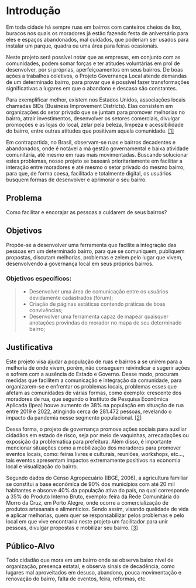 # Introdução

   Em toda cidade há sempre ruas em bairros com canteiros cheios de lixo, buracos nos quais os moradores já estão fazendo festa de aniversário para eles e espaços abandonados, mal cuidados, que poderiam ser usados para instalar um parque, quadra ou uma área para feiras ocasionais.

Neste projeto será possível notar que as empresas, em conjunto com as comunidades, podem somar forças e ter atitudes voluntárias em prol de desenvolver, por si próprias, aperfeiçoamentos em seus bairros. De boas ações a trabalhos coletivos, o Projeto Governança Local atende demandas de um determinado bairro, para provar que é possível fazer transformações significativas a lugares em que o abandono e descaso são constantes.

Para exemplificar melhor, existem nos Estados Unidos, associações locais chamadas BIDs (Business Improvement Districts). Elas consistem em organizações do setor privado que se juntam para promover melhorias no bairro, atrair investimentos, desenvolver os setores comerciais, divulgar promoções e as lojas do local, zelar pela beleza, limpeza e acessibilidade do bairro, entre outras atitudes que positivam aquela comunidade. <a href="https://github.com/ICEI-PUC-Minas-PMV-SI/pmv-si-2023-1-e1-proj-web-t5-governanca-local/blob/main/docs/references.md" target="_blank">[1]</a>
 
  
   Em contrapartida, no Brasil, observam-se ruas e bairros decadentes e abandonados, onde é notável a má gestão governamental e baixa atividade comunitária, até mesmo em ruas mais movimentadas. Buscando solucionar estes problemas, nosso projeto se baseará prioritariamente em facilitar a interação entre moradores e até mesmo o setor privado do mesmo bairro, para que, de forma coesa, facilitada e totalmente digital, os usuários busquem formas de desenvolver e aprimorar o seu bairro. 

## Problema

Como facilitar e encorajar as pessoas a cuidarem de seus bairros?

## Objetivos

Propõe-se a desenvolver uma ferramenta que facilite a integração das pessoas em um determinado bairro, para que se comuniquem, publiquem propostas, discutam melhorias, problemas e zelem pelo lugar que vivem, desenvolvendo a governança local em seus próprios bairros.

### Objetivos específicos: 
> - Desenvolver uma área de comunicação entre os usuários devidamente cadastrados (fórum);
> - Criação de páginas estáticas contendo práticas de boas convivências;
> - Desenvolver uma ferramenta capaz de mapear quaisquer anotações provindas do morador no mapa de seu determinado bairro;

## Justificativa

Este projeto visa ajudar a população de ruas e bairros a se unirem para a melhoria de onde vivem, porém, não conseguem reivindicar e sugerir ações e sofrem com a ausência do Estado e Governo. Desse modo, procuram medidas que facilitem a comunicação e integração da comunidade, para organizarem-se e enfrentar os problemas locais, problemas esses que afetam as comunidades de várias formas, como exemplo: crescente dos moradores de rua, que segundo o Instituto de Pesquisa Econômica Aplicada (Ipea) houve aumento de 38% na população em situação de rua entre 2019 e 2022, atingindo cerca de 281.472 pessoas, revelando o impacto da pandemia nesse segmento populacional. <a href="https://github.com/ICEI-PUC-Minas-PMV-SI/pmv-si-2023-1-e1-proj-web-t5-governanca-local/blob/main/docs/references.md">[2]</a> 

Dessa forma, o projeto de governança promove ações sociais para auxiliar cidadãos em estado de risco, seja por meio de vaquinhas, arrecadações ou exposição da problematica para prefeitura. Além disso, é importante mencionar situações como a mobilização dos moradores para promover eventos locais, como: feiras livres e culturais, reuniões, workshops, etc..., tais eventos apresentam impactos extremamente positivos na economia local e visualização do bairro.

Segundo dados do Censo Agropecuário (IBGE, 2006), a agricultura familiar se constitui a base econômica de 90% dos municípios com até 20 mil habitantes e absorve 40% da população ativa do país, na qual corresponde a 35% do Produto Interno Bruto, exemplo: feira da Rede Comunitária do Morro da Cruz, em Porto Alegre, onde ocorre a comercialização de produtos artesanais e alimenticios. Sendo assim, visando qualidade de vida e aplicar melhorias, quem quer se responsabilizar pelos problemas e pelo local em que vive encontraria neste projeto um facilitador para unir pessoas, divulgar propostas e mobilizar seu bairro. <a href="https://github.com/ICEI-PUC-Minas-PMV-SI/pmv-si-2023-1-e1-proj-web-t5-governanca-local/blob/main/docs/references.md">[3]</a>


## Público-Alvo

Todo cidadão que mora em um bairro onde se observa baixo nível de organização, presença estatal, e observa sinais de decadência, como lugares mal aproveitados em desuso, abandono, pouca movimentação e renovação do bairro, falta de eventos, feira, reformas, etc.

